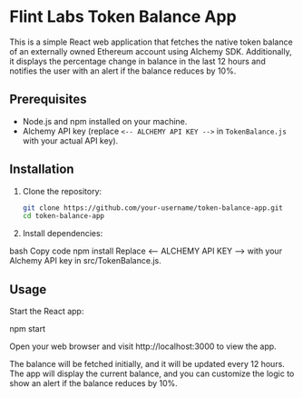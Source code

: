 # Flint Labs Token Balance App

This is a simple React web application that fetches the native token balance of an externally owned Ethereum account using Alchemy SDK. Additionally, it displays the percentage change in balance in the last 12 hours and notifies the user with an alert if the balance reduces by 10%.

## Prerequisites

- Node.js and npm installed on your machine.
- Alchemy API key (replace `<-- ALCHEMY API KEY -->` in `TokenBalance.js` with your actual API key).

## Installation

1. Clone the repository:

   ```bash
   git clone https://github.com/your-username/token-balance-app.git
   cd token-balance-app

2. Install dependencies:

bash
Copy code
npm install
Replace <-- ALCHEMY API KEY --> with your Alchemy API key in src/TokenBalance.js.

## Usage
Start the React app:

npm start

Open your web browser and visit http://localhost:3000 to view the app.

The balance will be fetched initially, and it will be updated every 12 hours. The app will display the current balance, and you can customize the logic to show an alert if the balance reduces by 10%.

